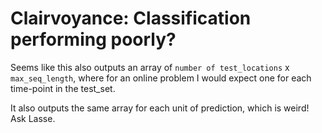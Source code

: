 # Clairvoyance: Classification performing poorly?
Seems like this also outputs an array of `number of test_locations` x `max_seq_length`, where for an online problem I would expect one for each time-point in the test_set.

It also outputs the same array for each unit of prediction, which is weird! Ask Lasse.

<!-- {BearID:C80D8FFA-6F4D-4A47-BA10-289E558CADC9-63716-0000045304832FF8} -->
